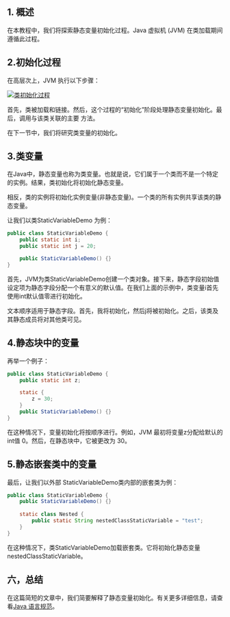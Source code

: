 ## 1. 概述

在本教程中，我们将探索静态变量初始化过程。Java 虚拟机 (JVM) 在类加载期间遵循此过程。

## 2.初始化过程

在高层次上，JVM 执行以下步骤：

[![类初始化过程](https://www.baeldung.com/wp-content/uploads/2020/08/class-initialization-process-2.jpg)](https://www.baeldung.com/wp-content/uploads/2020/08/class-initialization-process-2.jpg)

首先，类被加载和链接。然后，这个过程的“初始化”阶段处理静态变量初始化。最后，调用与该类关联的主要 方法。

在下一节中，我们将研究类变量的初始化。

## 3.类变量

在Java中，静态变量也称为类变量。也就是说，它们属于一个类而不是一个特定的实例。结果，类初始化将初始化静态变量。

相反，类的实例将初始化实例变量(非静态变量)。一个类的所有实例共享该类的静态变量。

让我们以类StaticVariableDemo 为例：

```java
public class StaticVariableDemo {  
    public static int i;
    public static int j = 20;

    public StaticVariableDemo() {}
}
```

首先，JVM为类StaticVariableDemo创建一个类对象。接下来，静态字段初始值设定项为静态字段分配一个有意义的默认值。在我们上面的示例中，类变量i首先使用int默认值零进行初始化。

文本顺序适用于静态字段。首先，我将初始化，然后j将被初始化。之后，该类及其静态成员将对其他类可见。

## 4.静态块中的变量

再举一个例子：

```java
public class StaticVariableDemo {  
    public static int z;

    static {
        z = 30;
    }
    public StaticVariableDemo() {}
}
```

在这种情况下，变量初始化将按顺序进行。例如，JVM 最初将变量z分配给默认的int值 0。然后，在静态块中，它被更改为 30。

## 5.静态嵌套类中的变量

最后，让我们以外部 StaticVariableDemo类内部的嵌套类为例：

```java
public class StaticVariableDemo {  
    public StaticVariableDemo() {}
    
    static class Nested {
        public static String nestedClassStaticVariable = "test";
    }
}
```

在这种情况下，类StaticVariableDemo加载嵌套类。它将初始化静态变量nestedClassStaticVariable。

## 六，总结

在这篇简短的文章中，我们简要解释了静态变量初始化。有关更多详细信息，请查看[Java 语言规范](https://docs.oracle.com/javase/specs/jls/se14/html/index.html)。